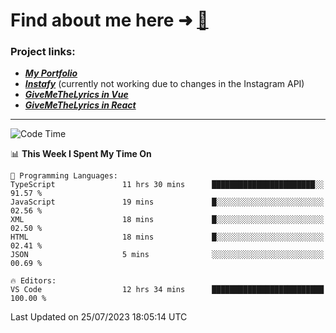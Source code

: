 # Find about me here ➜ [🧑](https://pauabella.dev)

### Project links:
- ***[My Portfolio](https://pauabella.dev)***
- ***[Instafy](https://instafy.me)*** (currently not working due to changes in the Instagram API)
- ***[GiveMeTheLyrics in Vue](https://lyrics.pauabella.dev)***
- ***[GiveMeTheLyrics in React](https://pauabella.dev/GiveMeTheLyrics)***

---
<!--START_SECTION:waka-->
![Code Time](http://img.shields.io/badge/Code%20Time-2%2C326%20hrs%2051%20mins-blue)

📊 **This Week I Spent My Time On** 

```text
💬 Programming Languages: 
TypeScript               11 hrs 30 mins      ███████████████████████░░   91.57 % 
JavaScript               19 mins             █░░░░░░░░░░░░░░░░░░░░░░░░   02.56 % 
XML                      18 mins             █░░░░░░░░░░░░░░░░░░░░░░░░   02.50 % 
HTML                     18 mins             █░░░░░░░░░░░░░░░░░░░░░░░░   02.41 % 
JSON                     5 mins              ░░░░░░░░░░░░░░░░░░░░░░░░░   00.69 % 

🔥 Editors: 
VS Code                  12 hrs 34 mins      █████████████████████████   100.00 % 
```


 Last Updated on 25/07/2023 18:05:14 UTC
<!--END_SECTION:waka-->
